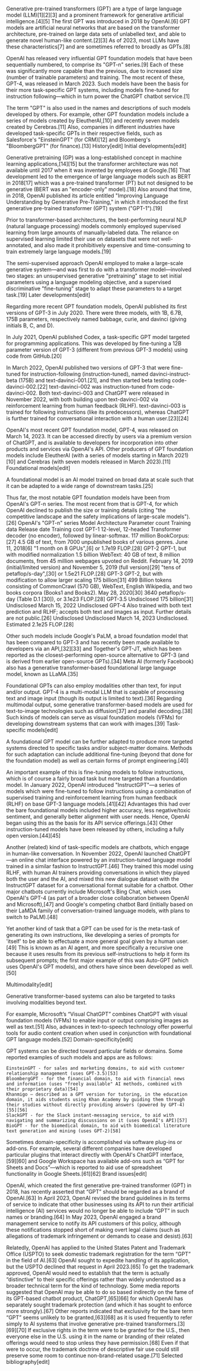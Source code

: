 Generative pre-trained transformers (GPT) are a type of large language model (LLM)[1][2][3] and a prominent framework for generative artificial intelligence.[4][5] The first GPT was introduced in 2018 by OpenAI.[6] GPT models are artificial neural networks that are based on the transformer architecture, pre-trained on large data sets of unlabelled text, and able to generate novel human-like content.[2][3] As of 2023, most LLMs have these characteristics[7] and are sometimes referred to broadly as GPTs.[8]

OpenAI has released very influential GPT foundation models that have been sequentially numbered, to comprise its "GPT-n" series.[9] Each of these was significantly more capable than the previous, due to increased size (number of trainable parameters) and training. The most recent of these, GPT-4, was released in March 2023. Such models have been the basis for their more task-specific GPT systems, including models fine-tuned for instruction following—which in turn power the ChatGPT chatbot service.[1]

The term "GPT" is also used in the names and descriptions of such models developed by others. For example, other GPT foundation models include a series of models created by EleutherAI,[10] and recently seven models created by Cerebras.[11] Also, companies in different industries have developed task-specific GPTs in their respective fields, such as Salesforce's "EinsteinGPT" (for CRM)[12] and Bloomberg's "BloombergGPT" (for finance).[13]
History[edit]
Initial developments[edit]

Generative pretraining (GP) was a long-established concept in machine learning applications,[14][15] but the transformer architecture was not available until 2017 when it was invented by employees at Google.[16] That development led to the emergence of large language models such as BERT in 2018[17] which was a pre-trained transformer (PT) but not designed to be generative (BERT was an "encoder-only" model).[18] Also around that time, in 2018, OpenAI published its article entitled "Improving Language Understanding by Generative Pre-Training," in which it introduced the first generative pre-trained transformer (GPT) system ("GPT-1").[19]

Prior to transformer-based architectures, the best-performing neural NLP (natural language processing) models commonly employed supervised learning from large amounts of manually-labeled data. The reliance on supervised learning limited their use on datasets that were not well-annotated, and also made it prohibitively expensive and time-consuming to train extremely large language models.[19]

The semi-supervised approach OpenAI employed to make a large-scale generative system—and was first to do with a transformer model—involved two stages: an unsupervised generative "pretraining" stage to set initial parameters using a language modeling objective, and a supervised discriminative "fine-tuning" stage to adapt these parameters to a target task.[19]
Later developments[edit]

Regarding more recent GPT foundation models, OpenAI published its first versions of GPT-3 in July 2020. There were three models, with 1B, 6.7B, 175B parameters, respectively named babbage, curie, and davinci (giving initials B, C, and D).

In July 2021, OpenAI published Codex, a task-specific GPT model targeted for programming applications. This was developed by fine-tuning a 12B parameter version of GPT-3 (different from previous GPT-3 models) using code from GitHub.[20]

In March 2022, OpenAI published two versions of GPT-3 that were fine-tuned for instruction-following (instruction-tuned), named davinci-instruct-beta (175B) and text-davinci-001.[21], and then started beta testing code-davinci-002.[22] text-davinci-002 was instruction-tuned from code-davinci-002. Both text-davinci-003 and ChatGPT were released in November 2022, with both building upon text-davinci-002 via reinforcement learning from human feedback (RLHF). text-davinci-003 is trained for following instructions (like its predecessors), whereas ChatGPT is further trained for conversational interaction with a human user.[23][24]

OpenAI's most recent GPT foundation model, GPT-4, was released on March 14, 2023. It can be accessed directly by users via a premium version of ChatGPT, and is available to developers for incorporation into other products and services via OpenAI's API. Other producers of GPT foundation models include EleutherAI (with a series of models starting in March 2021)[10] and Cerebras (with seven models released in March 2023).[11]
Foundational models[edit]

A foundational model is an AI model trained on broad data at scale such that it can be adapted to a wide range of downstream tasks.[25]

Thus far, the most notable GPT foundation models have been from OpenAI's GPT-n series. The most recent from that is GPT-4, for which OpenAI declined to publish the size or training details (citing "the competitive landscape and the safety implications of large-scale models").[26]
OpenAI's "GPT-n" series Model 	Architecture 	Parameter count 	Training data 	Release date 	Training cost
GPT-1 	12-level, 12-headed Transformer decoder (no encoder), followed by linear-softmax. 	117 million 	BookCorpus:[27] 4.5 GB of text, from 7000 unpublished books of various genres. 	June 11, 2018[6] 	"1 month on 8 GPUs",[6] or 1.7e19 FLOP.[28]
GPT-2 	GPT-1, but with modified normalization 	1.5 billion 	WebText: 40 GB of text, 8 million documents, from 45 million webpages upvoted on Reddit. 	February 14, 2019 (initial/limited version) and November 5, 2019 (full version)[29] 	"tens of petaflop/s-day",[30] or 1.5e21 FLOP.[28]
GPT-3 	GPT-2, but with modification to allow larger scaling 	175 billion[31] 	499 Billion tokens consisting of CommonCrawl (570 GB), WebText, English Wikipedia, and two books corpora (Books1 and Books2). 	May 28, 2020[30] 	3640 petaflop/s-day (Table D.1 [30]), or 3.1e23 FLOP.[28]
GPT-3.5 	Undisclosed 	175 billion[31] 	Undisclosed 	March 15, 2022 	Undisclosed
GPT-4 	Also trained with both text prediction and RLHF; accepts both text and images as input. Further details are not public.[26] 	Undisclosed 	Undisclosed 	March 14, 2023 	Undisclosed. Estimated 2.1e25 FLOP.[28]

Other such models include Google's PaLM, a broad foundation model that has been compared to GPT-3 and has recently been made available to developers via an API,[32][33] and Together's GPT-JT, which has been reported as the closest-performing open-source alternative to GPT-3 (and is derived from earlier open-source GPTs).[34] Meta AI (formerly Facebook) also has a generative transformer-based foundational large language model, known as LLaMA.[35]

Foundational GPTs can also employ modalities other than text, for input and/or output. GPT-4 is a multi-modal LLM that is capable of processing text and image input (though its output is limited to text).[36] Regarding multimodal output, some generative transformer-based models are used for text-to-image technologies such as diffusion[37] and parallel decoding.[38] Such kinds of models can serve as visual foundation models (VFMs) for developing downstream systems that can work with images.[39]
Task-specific models[edit]

A foundational GPT model can be further adapted to produce more targeted systems directed to specific tasks and/or subject-matter domains. Methods for such adaptation can include additional fine-tuning (beyond that done for the foundation model) as well as certain forms of prompt engineering.[40]

An important example of this is fine-tuning models to follow instructions, which is of course a fairly broad task but more targeted than a foundation model. In January 2022, OpenAI introduced "InstructGPT"—a series of models which were fine-tuned to follow instructions using a combination of supervised training and reinforcement learning from human feedback (RLHF) on base GPT-3 language models.[41][42] Advantages this had over the bare foundational models included higher accuracy, less negative/toxic sentiment, and generally better alignment with user needs. Hence, OpenAI began using this as the basis for its API service offerings.[43] Other instruction-tuned models have been released by others, including a fully open version.[44][45]

Another (related) kind of task-specific models are chatbots, which engage in human-like conversation. In November 2022, OpenAI launched ChatGPT—an online chat interface powered by an instruction-tuned language model trained in a similar fashion to InstructGPT.[46] They trained this model using RLHF, with human AI trainers providing conversations in which they played both the user and the AI, and mixed this new dialogue dataset with the InstructGPT dataset for a conversational format suitable for a chatbot. Other major chatbots currently include Microsoft's Bing Chat, which uses OpenAI's GPT-4 (as part of a broader close collaboration between OpenAI and Microsoft),[47] and Google's competing chatbot Bard (initially based on their LaMDA family of conversation-trained language models, with plans to switch to PaLM).[48]

Yet another kind of task that a GPT can be used for is the meta-task of generating its own instructions, like developing a series of prompts for 'itself' to be able to effectuate a more general goal given by a human user.[49] This is known as an AI agent, and more specifically a recursive one because it uses results from its previous self-instructions to help it form its subsequent prompts; the first major example of this was Auto-GPT (which uses OpenAI's GPT models), and others have since been developed as well.[50]

Multimodality[edit]

Generative transformer-based systems can also be targeted to tasks involving modalities beyond text.

For example, Microsoft’s “Visual ChatGPT” combines ChatGPT with visual foundation models (VFMs) to enable input or output comprising images as well as text.[51] Also, advances in text-to-speech technology offer powerful tools for audio content creation when used in conjunction with foundational GPT language models.[52]
Domain-specificity[edit]

GPT systems can be directed toward particular fields or domains. Some reported examples of such models and apps are as follows:

    EinsteinGPT - for sales and marketing domains, to aid with customer relationship management (uses GPT-3.5)[53]
    BloombergGPT - for the financial domain, to aid with financial news and information (uses "freely available" AI methods, combined with their proprietary data)[54]
    Khanmigo – described as a GPT version for tutoring, in the education domain, it aids students using Khan Academy by guiding them through their studies without directly providing answers (powered by GPT-4)[55][56]
    SlackGPT - for the Slack instant-messaging service, to aid with navigating and summarizing discussions on it (uses OpenAI's API)[57]
    BioGPT - for the biomedical domain, to aid with biomedical literature text generation and mining (uses GPT-2)[58]

Sometimes domain-specificity is accomplished via software plug-ins or add-ons. For example, several different companies have developed particular plugins that interact directly with OpenAI's ChatGPT interface,[59][60] and Google Workspace has available add-ons such as “GPT for Sheets and Docs”—which is reported to aid use of spreadsheet functionality in Google Sheets.[61][62]
Brand issues[edit]

OpenAI, which created the first generative pre-trained transformer (GPT) in 2018, has recently asserted that “GPT” should be regarded as a brand of OpenAI.[63] In April 2023, OpenAI revised the brand guidelines in its terms of service to indicate that other businesses using its API to run their artificial intelligence (AI) services would no longer be able to include “GPT” in such names or branding.[64] In May 2023, OpenAI engaged a brand management service to notify its API customers of this policy, although these notifications stopped short of making overt legal claims (such as allegations of trademark infringement or demands to cease and desist).[63]

Relatedly, OpenAI has applied to the United States Patent and Trademark Office (USPTO) to seek domestic trademark registration for the term “GPT” in the field of AI.[63] OpenAI sought to expedite handling of its application, but the USPTO declined that request in April 2023.[65] To get the trademark approved, OpenAI would need to establish that the term is actually “distinctive” to their specific offerings rather than widely understood as a broader technical term for the kind of technology. Some media reports suggested that OpenAI may be able to do so based indirectly on the fame of its GPT-based chatbot product, ChatGPT,[65][66] for which OpenAI has separately sought trademark protection (and which it has sought to enforce more strongly).[67] Other reports indicated that exclusivity for the bare term “GPT” seems unlikely to be granted,[63][68] as it is used frequently to refer simply to AI systems that involve generative pre-trained transformers.[3][69][70] If exclusive rights in the term were to be granted for the U.S., then everyone else in the U.S. using it in the name or branding of their related offerings would need to stop unless they have permission.[68] Even if that were to occur, the trademark doctrine of descriptive fair use could still preserve some room to continue non-brand-related usage.[71]
Selected bibliography[edit]
